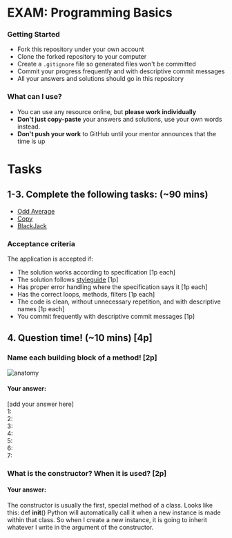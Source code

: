 # EXAM: Programming Basics

### Getting Started
 - Fork this repository under your own account
 - Clone the forked repository to your computer
 - Create a `.gitignore` file so generated files won't be committed
 - Commit your progress frequently and with descriptive commit messages
 - All your answers and solutions should go in this repository

### What can I use?
- You can use any resource online, but **please work individually**
- **Don't just copy-paste** your answers and solutions, use your own words instead.
- **Don't push your work** to GitHub until your mentor announces that the time is up


# Tasks
## 1-3. Complete the following tasks: (~90 mins)
- [Odd Average](oddavg/odd_avg.py)
- [Copy](copy/copy.py)
- [BlackJack](blackjack/black_jack.py)

### Acceptance criteria
The application is accepted if:
- The solution works according to specification [1p each]
- The solution follows [styleguide](https://google.github.io/styleguide/pyguide.html) [1p]
- Has proper error handling where the specification says it [1p each]
- Has the correct loops, methods, filters [1p each]
- The code is clean, without unnecessary repetition, and with descriptive names [1p each]
- You commit frequently with descriptive commit messages [1p]

## 4. Question time! (~10 mins) [4p]

### Name each building block of a method! [2p]

![anatomy](anatomy/anatomy_py.png)

#### Your answer:
[add your answer here]   
1:   
2:   
3:   
4:   
5:   
6:   
7:   

### What is the constructor? When it is used? [2p]
#### Your answer:
The constructor is usually the first, special method of a class.
Looks like this:
def __init__()
Python will automatically call it when a new instance is made within that class.
So when I create a new instance, it is going to inherit whatever I write in the argument
of the constructor.
